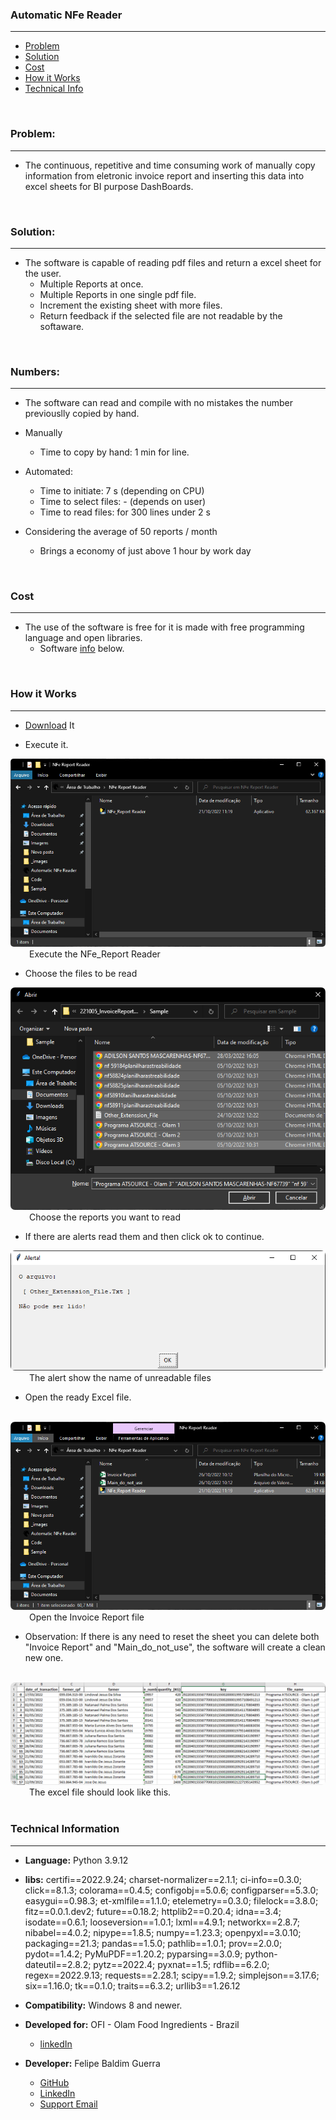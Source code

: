 ### Automatic NFe Reader
___

- [Problem](#problem)
- [Solution](#solution)
- [Cost](#cost)
- [How it Works](#how-it-works)
- [Technical Info](#technical-information)


<br>

### Problem:
---

- The continuous, repetitive and time consuming work of manually copy information from eletronic invoice report and inserting this data into excel sheets for BI purpose DashBoards.

<br>

### Solution:
---

- The software is capable of reading pdf files and return a excel sheet for the user.
    - Multiple Reports at once.
    - Multiple Reports in one single pdf file.
    - Increment the existing sheet with more files.
    - Return feedback if the selected file are not readable by the softaware.

<br>

### Numbers:
---

- The software can read and compile with no mistakes the number previouslly copied by hand.
- Manually
    - Time to copy by hand: 1 min for line.
- Automated:
    - Time to initiate: 7 s (depending on CPU)
    - Time to select files: - (depends on user)
    - Time to read files: for 300 lines under 2 s

- Considering the average of 50 reports / month
    - Brings a economy of just above 1 hour by work day

<br>

### Cost
---

- The use of the software is free for it is made with free programming language and open libraries.
    - Software [info](#technical-information) below.

<br>

### How it Works
---

- [Download](#https://olam-my.sharepoint.com/:u:/g/personal/felipe_guerra_ofi_com/Eeza_bT9of5OnQwTw69bbtkBClJpC_9fgc3nh61kVdVG_A?e=BFzKYS) It

- Execute it.


<img src="img/execute.png" style="border-radius:5px;">
<label for="img/execute.png" style="margin-left: 30px">Execute the NFe_Report Reader</label>

<br>

- Choose the files to be read

<img src="img/select.png" style="border-radius:7px;">
<label for="img/select.png" style="margin-left: 30px">Choose the reports you want to read</label>

<br>

- If there are alerts read them and then click ok to continue.

<img src="img/alert.png" style="border-radius:7px;">
<label for="img/alert.png" style="margin-left: 30px">The alert show the name of unreadable files</label>

<br>

- Open the ready Excel file.
 <br>

<img src="img/done.png" style="border-radius:7px;">
<label for="img/done.png" style="margin-left: 30px">Open the Invoice Report file</label>

<br>

- Observation: If there is any need to reset the sheet you can delete both "Invoice Report" and "Main_do_not_use", the software will create a clean new one.

<br>

<img src="img/excel_sheet.png" style="border-radius:7px;">
<label for="img/excel_sheet.png" style="margin-left: 30px">The excel file should look like this.</label>

<br>

<br>

### Technical Information
---

- **Language:** Python 3.9.12

- **libs:** certifi==2022.9.24; charset-normalizer==2.1.1; ci-info==0.3.0; click==8.1.3; colorama==0.4.5; configobj==5.0.6; configparser==5.3.0; easygui==0.98.3; et-xmlfile==1.1.0; etelemetry==0.3.0; filelock==3.8.0; fitz==0.0.1.dev2; future==0.18.2; httplib2==0.20.4; idna==3.4; isodate==0.6.1; looseversion==1.0.1; lxml==4.9.1; networkx==2.8.7; nibabel==4.0.2; nipype==1.8.5; numpy==1.23.3; openpyxl==3.0.10; packaging==21.3; pandas==1.5.0; pathlib==1.0.1; prov==2.0.0; pydot==1.4.2; PyMuPDF==1.20.2; pyparsing==3.0.9; python-dateutil==2.8.2; pytz==2022.4; pyxnat==1.5; rdflib==6.2.0; regex==2022.9.13; requests==2.28.1; scipy==1.9.2; simplejson==3.17.6; six==1.16.0; tk==0.1.0; traits==6.3.2; urllib3==1.26.12

- **Compatibility:** Windows 8 and newer.

- **Developed for:** OFI - Olam Food Ingredients - Brazil
    - [linkedIn](https://www.linkedin.com/company/ofi-brasil/mycompany/)

- **Developer:** Felipe Baldim Guerra 
    - [GitHub](https://github.com/FelipeGuerra5) 
    - [LinkedIn](https://www.linkedin.com/in/felipe-baldim-guerra-858556127/)
    - [Support Email](felipe.guerra@ofi.com)

<br>

